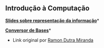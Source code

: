 Introdução à Computação
-----------------------

[**Slides sobre representação da informação**][1]*

[**Conversor de Bases**][2]*


* Link original por [Ramon Dutra Miranda][linkramon]


[1]: https://drive.google.com/open?id=0B8eSwDIKbcFKaXMzX2F0NzR6UjQ
[2]: https://drive.google.com/open?id=0B8eSwDIKbcFKNHR1clpkb0lyZFE

[linkramon]: http://ramon.blog.br/computacao/
